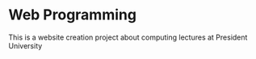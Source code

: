 # Web Programming
This is a website creation project about computing lectures at President University
